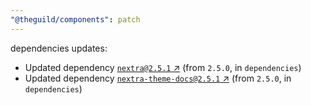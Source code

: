 ```yaml
---
"@theguild/components": patch
---
```

dependencies updates:
  - Updated dependency [`nextra@2.5.1` ↗︎](https://www.npmjs.com/package/nextra/v/2.5.1) (from `2.5.0`, in `dependencies`)
  - Updated dependency [`nextra-theme-docs@2.5.1` ↗︎](https://www.npmjs.com/package/nextra-theme-docs/v/2.5.1) (from `2.5.0`, in `dependencies`)
